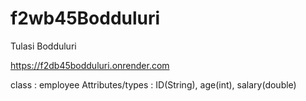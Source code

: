 # f2wb45Bodduluri
Tulasi Bodduluri

https://f2db45bodduluri.onrender.com

class : employee
Attributes/types : ID(String), age(int), salary(double)
